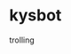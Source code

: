 # kysbot

trolling

[<img  data-src="https://deploy.stdlib.com/static/images/deploy.svg" width="192">](https://open.autocode.com/)
